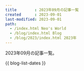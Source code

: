 ```yaml
---
title        : 2023年09月の記事一覧
created      : 2023-09-01
last-modified: 2023-09-01
path:
  - /index.html Neo's World
  - /blog/index.html Blog
  - /blog/2023/index.html 2023年
---
```


2023年09月の記事一覧。

{{ blog-list-dates }}
